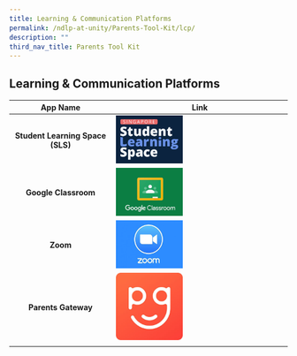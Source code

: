 ```yaml
---
title: Learning & Communication Platforms
permalink: /ndlp-at-unity/Parents-Tool-Kit/lcp/
description: ""
third_nav_title: Parents Tool Kit
---
```

## Learning & Communication Platforms

| App Name | Link |
|:---:|---|
| **Student Learning Space (SLS)** | <a href="https://vle.learning.moe.edu.sg/login"><img style="width:40%" src="/images/SLS.jpg"></a><br> |
| **Google Classroom** | <a href="https://classroom.google.com/u/0/"><img style="width:40%" src="/images/google-classroom.jpg"></a><br> |
| **Zoom** | <a href="https://zoom.us/"><img style="width:40%" src="/images/zoom.jpg"></a><br> |
| **Parents Gateway** | <a href="https://www.ezhishi.net/CKPSebook2022/"><img style="width:40%" src="/images/parentgateway.jpg"></a><br> |
|  |  |